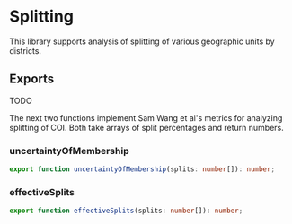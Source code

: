 # Splitting

This library supports analysis of splitting of various geographic units by districts.

## Exports

TODO

The next two functions implement Sam Wang et al's metrics for analyzing splitting of COI.
Both take arrays of split percentages and return numbers.

### uncertaintyOfMembership

``` TypeScript
export function uncertaintyOfMembership(splits: number[]): number;
``` 

### effectiveSplits

``` TypeScript
export function effectiveSplits(splits: number[]): number;
``` 

